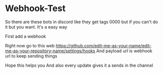 # Webhook-Test
So there are these bots in discord like they get tags 0000 but if you can't do it but you want. It's a easy way

First add a webhook

Right now go to this web https://github.com/edit-me-as-your-name/edit-me-as-your-repository-name/settings/hooks
And payload url is webhook url to keep sending things

Hope this helps you
And also every update gives it a sends in the channel
